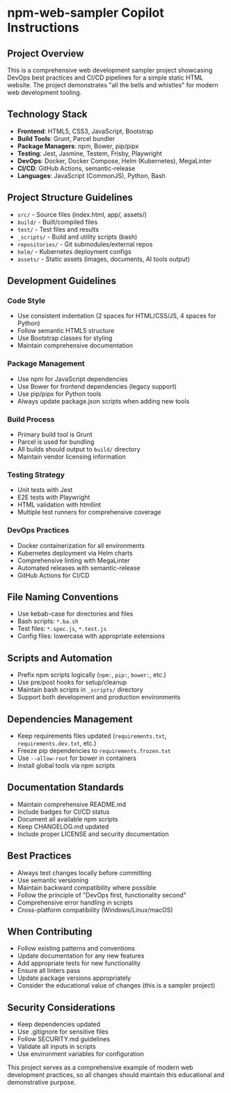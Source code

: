# npm-web-sampler Copilot Instructions

## Project Overview

This is a comprehensive web development sampler project showcasing DevOps best practices and CI/CD pipelines for a simple static HTML website. The project demonstrates "all the bells and whistles" for modern web development tooling.

## Technology Stack

- **Frontend**: HTML5, CSS3, JavaScript, Bootstrap
- **Build Tools**: Grunt, Parcel bundler
- **Package Managers**: npm, Bower, pip/pipx
- **Testing**: Jest, Jasmine, Testem, Frisby, Playwright
- **DevOps**: Docker, Docker Compose, Helm (Kubernetes), MegaLinter
- **CI/CD**: GitHub Actions, semantic-release
- **Languages**: JavaScript (CommonJS), Python, Bash

## Project Structure Guidelines

- `src/` - Source files (index.html, app/, assets/)
- `build/` - Built/compiled files
- `test/` - Test files and results
- `_scripts/` - Build and utility scripts (bash)
- `repositories/` - Git submodules/external repos
- `helm/` - Kubernetes deployment configs
- `assets/` - Static assets (images, documents, AI tools output)

## Development Guidelines

### Code Style

- Use consistent indentation (2 spaces for HTML/CSS/JS, 4 spaces for Python)
- Follow semantic HTML5 structure
- Use Bootstrap classes for styling
- Maintain comprehensive documentation

### Package Management

- Use npm for JavaScript dependencies
- Use Bower for frontend dependencies (legacy support)
- Use pip/pipx for Python tools
- Always update package.json scripts when adding new tools

### Build Process

- Primary build tool is Grunt
- Parcel is used for bundling
- All builds should output to `build/` directory
- Maintain vendor licensing information

### Testing Strategy

- Unit tests with Jest
- E2E tests with Playwright
- HTML validation with htmllint
- Multiple test runners for comprehensive coverage

### DevOps Practices

- Docker containerization for all environments
- Kubernetes deployment via Helm charts
- Comprehensive linting with MegaLinter
- Automated releases with semantic-release
- GitHub Actions for CI/CD

## File Naming Conventions

- Use kebab-case for directories and files
- Bash scripts: `*.ba.sh`
- Test files: `*.spec.js`, `*.test.js`
- Config files: lowercase with appropriate extensions

## Scripts and Automation

- Prefix npm scripts logically (`npm:`, `pip:`, `bower:`, etc.)
- Use pre/post hooks for setup/cleanup
- Maintain bash scripts in `_scripts/` directory
- Support both development and production environments

## Dependencies Management

- Keep requirements files updated (`requirements.txt`, `requirements.dev.txt`, etc.)
- Freeze pip dependencies to `requirements.frozen.txt`
- Use `--allow-root` for bower in containers
- Install global tools via npm scripts

## Documentation Standards

- Maintain comprehensive README.md
- Include badges for CI/CD status
- Document all available npm scripts
- Keep CHANGELOG.md updated
- Include proper LICENSE and security documentation

## Best Practices

- Always test changes locally before committing
- Use semantic versioning
- Maintain backward compatibility where possible
- Follow the principle of "DevOps first, functionality second"
- Comprehensive error handling in scripts
- Cross-platform compatibility (Windows/Linux/macOS)

## When Contributing

- Follow existing patterns and conventions
- Update documentation for any new features
- Add appropriate tests for new functionality
- Ensure all linters pass
- Update package versions appropriately
- Consider the educational value of changes (this is a sampler project)

## Security Considerations

- Keep dependencies updated
- Use .gitignore for sensitive files
- Follow SECURITY.md guidelines
- Validate all inputs in scripts
- Use environment variables for configuration

This project serves as a comprehensive example of modern web development practices, so all changes should maintain this educational and demonstrative purpose.
